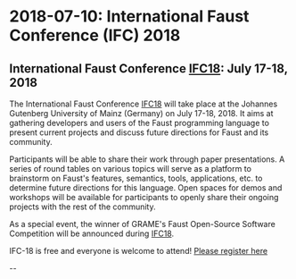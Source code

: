 # **2018-07-10:** International Faust Conference (IFC) 2018

International Faust Conference [IFC18](http://www.ifc18.uni-mainz.de/): July 17-18, 2018
---------
The International Faust Conference [IFC18](http://www.ifc18.uni-mainz.de/) will take place at the Johannes Gutenberg University of Mainz (Germany) on July 17-18, 2018. It aims at gathering developers and users of the Faust programming language to present current projects and discuss future directions for Faust and its community.

Participants will be able to share their work through paper presentations. A series of round tables on various topics will serve as a platform to brainstorm on Faust's features, semantics, tools, applications, etc. to determine future directions for this language. Open spaces for demos and workshops will be available for participants to openly share their ongoing projects with the rest of the community.

As a special event, the winner of GRAME's Faust Open-Source Software Competition will be announced during [IFC18](http://www.ifc18.uni-mainz.de/).

IFC-18 is free and everyone is welcome to attend! [Please register here](https://docs.google.com/forms/d/e/1FAIpQLSdkHQ0ruvzTKbufLwL8z-rOpQqfi9TMi5Wie4zoN8zX0vfzYA/viewform)

--
